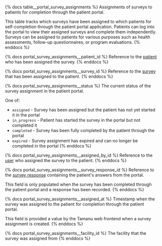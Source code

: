 {% docs table__portal_survey_assignments %}
Assignments of surveys to patients for completion through the patient portal.

This table tracks which surveys have been assigned to which patients for self-completion through
the patient portal application. Patients can log into the portal to view their assigned surveys
and complete them independently. Surveys can be assigned to patients for various purposes such as
health assessments, follow-up questionnaires, or program evaluations.
{% enddocs %}

{% docs portal_survey_assignments__patient_id %}
Reference to the [patient](#!/source/source.tamanu.tamanu.patients) who has been assigned the survey.
{% enddocs %}

{% docs portal_survey_assignments__survey_id %}
Reference to the [survey](#!/source/source.tamanu.tamanu.surveys) that has been assigned to the patient.
{% enddocs %}

{% docs portal_survey_assignments__status %}
The current status of the survey assignment in the patient portal.

One of:
- `assigned` - Survey has been assigned but the patient has not yet started it in the portal
- `in_progress` - Patient has started the survey in the portal but not completed it
- `completed` - Survey has been fully completed by the patient through the portal
- `expired` - Survey assignment has expired and can no longer be completed in the portal
{% enddocs %}

{% docs portal_survey_assignments__assigned_by_id %}
Reference to the [user](#!/source/source.tamanu.tamanu.users) who assigned the survey to the patient.
{% enddocs %}

{% docs portal_survey_assignments__survey_response_id %}
Reference to the [survey response](#!/source/source.tamanu.tamanu.survey_responses) containing the patient's answers from the portal.

This field is only populated when the survey has been completed through the patient portal and a response has been recorded.
{% enddocs %}

{% docs portal_survey_assignments__assigned_at %}
Timestamp when the survey was assigned to the patient for completion through the patient portal.

This field is provided a value by the Tamanu web frontend when a survey assignment is created.
{% enddocs %}

{% docs portal_survey_assignments__facility_id %}
The facility that the survey was assigned from
{% enddocs %}
